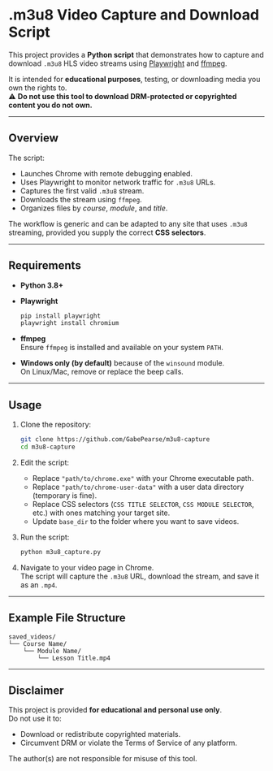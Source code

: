 # .m3u8 Video Capture and Download Script

This project provides a **Python script** that demonstrates how to capture and download `.m3u8` HLS video streams using [Playwright](https://playwright.dev/python/) and [ffmpeg](https://ffmpeg.org/).

It is intended for **educational purposes**, testing, or downloading media you own the rights to.  
⚠️ **Do not use this tool to download DRM-protected or copyrighted content you do not own.**

---

## Overview

The script:

- Launches Chrome with remote debugging enabled.  
- Uses Playwright to monitor network traffic for `.m3u8` URLs.  
- Captures the first valid `.m3u8` stream.  
- Downloads the stream using `ffmpeg`.  
- Organizes files by *course*, *module*, and *title*.  

The workflow is generic and can be adapted to any site that uses `.m3u8` streaming, provided you supply the correct **CSS selectors**.

---

## Requirements

- **Python 3.8+**
- **Playwright**
  ```bash
  pip install playwright
  playwright install chromium
  ```
- **ffmpeg**  
  Ensure `ffmpeg` is installed and available on your system `PATH`.

- **Windows only (by default)** because of the `winsound` module.  
  On Linux/Mac, remove or replace the beep calls.

---

## Usage

1. Clone the repository:
   ```bash
   git clone https://github.com/GabePearse/m3u8-capture
   cd m3u8-capture
   ```

2. Edit the script:
   - Replace `"path/to/chrome.exe"` with your Chrome executable path.  
   - Replace `"path/to/chrome-user-data"` with a user data directory (temporary is fine).  
   - Replace CSS selectors (`CSS TITLE SELECTOR`, `CSS MODULE SELECTOR`, etc.) with ones matching your target site.  
   - Update `base_dir` to the folder where you want to save videos.

3. Run the script:
   ```bash
   python m3u8_capture.py
   ```

4. Navigate to your video page in Chrome.  
   The script will capture the `.m3u8` URL, download the stream, and save it as an `.mp4`.

---

## Example File Structure

```
saved_videos/
└── Course Name/
    └── Module Name/
        └── Lesson Title.mp4
```

---

## Disclaimer

This project is provided **for educational and personal use only**.  
Do not use it to:
- Download or redistribute copyrighted materials.  
- Circumvent DRM or violate the Terms of Service of any platform.  

The author(s) are not responsible for misuse of this tool.  

